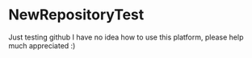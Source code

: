 # NewRepositoryTest
Just testing github
I have no idea how to use this platform, please help much appreciated :)
